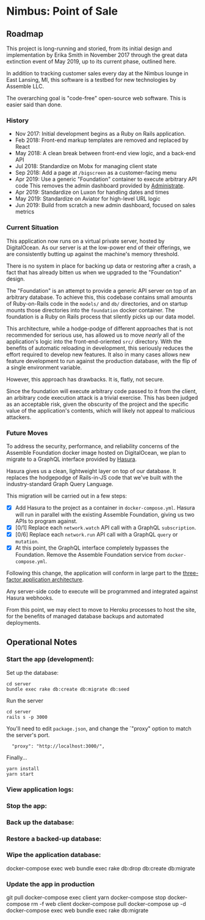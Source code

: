 # Nimbus: Point of Sale

## Roadmap

This project is long-running and storied,
from its initial design and implementation by Erika Smith in November 2017
through the great data extinction event of May 2019,
up to its current phase, outlined here.

In addition to tracking customer sales
every day at the Nimbus lounge in East Lansing, MI,
this software is a testbed for new technologies by Assemble LLC.

The overarching goal is "code-free" open-source web software.
This is easier said than done.

### History

* Nov 2017: Initial development begins as a Ruby on Rails application.
* Feb 2018: Front-end markup templates are removed and replaced by React
* May 2018: A clean break between front-end view logic, and a back-end API
* Jul 2018: Standardize on Mobx for managing client state
* Sep 2018: Add a page at `/bigscreen` as a customer-facing menu
* Apr 2019: Use a generic "Foundation" container to execute arbitrary API code
            This removes the admin dashboard provided by [Administrate].
* Apr 2019: Standardize on Luxon for handling dates and times
* May 2019: Standardize on Aviator for high-level URL logic
* Jun 2019: Build from scratch a new admin dashboard, focused on sales metrics

[Administrate]: https://administrate-prototype.herokuapp.com

### Current Situation

This application now runs on a virtual private server, hosted by DigitalOcean.
As our server is at the low-power end of their offerings,
we are consistently butting up against the machine's memory threshold.

There is no system in place for backing up data or restoring after a crash,
a fact that has already bitten us when we upgraded to the "Foundation" design.

The "Foundation" is an attempt to provide a generic API server
on top of an arbitrary database.
To achieve this, this codebase contains small amounts of Ruby-on-Rails code
in the `models/` and `db/` directories,
and on startup mounts those directories into the `foundation` docker container.
The foundation is a Ruby on Rails process that silently picks up our data model.

This architecture, while a hodge-podge of different approaches
that is not recommended for serious use,
has allowed us to move *nearly* all of the application's logic
into the front-end-oriented `src/` directory.
With the benefits of automatic reloading in development,
this seriously reduces the effort required to develop new features.
It also in many cases allows new feature development
to run against the production database,
with the flip of a single environment variable.

However, this approach has drawbacks.
It is, flatly, not secure.

Since the foundation will execute arbitrary code passed to it from the client,
an arbitrary code execution attack is a trivial exercise.
This has been judged as an acceptable risk, given the obscurity of the project
and the specific value of the application's contents,
which will likely not appeal to malicious attackers.

### Future Moves

To address the security, performance, and reliability concerns
of the Assemble Foundation docker image hosted on DigitalOcean,
we plan to migrate to a GraphQL interface provided by [Hasura].

Hasura gives us a clean, lightweight layer on top of our database.
It replaces the hodgepodge of Rails-in-JS code that we've built
with the industry-standard Graph Query Language.

This migration will be carried out in a few steps:

* [x] Add Hasura to the project as a container in `docker-compose.yml`.
      Hasura will run in parallel with the existing Assemble Foundation,
      giving us two APIs to program against.
* [x] [0/1] Replace each `network.watch` API call with a GraphQL `subscription`.
* [x] [0/6] Replace each `network.run` API call
            with a GraphQL `query` or `mutation`.
* [x] At this point, the GraphQL interface completely bypasses the Foundation.
      Remove the Assemble Foundation service from `docker-compose.yml`.

Following this change, the application will conform in large part to the
[three-factor application architecture].

Any server-side code to execute will be programmed and integrated
against Hasura webhooks.

From this point, we may elect to move to Heroku processes to host the site,
for the benefits of managed database backups and automated deployments.

[Hasura]: https://hasura.io/
[three-factor application architecture]: https://3factor.app

## Operational Notes

### Start the app (development):

Set up the database:

```shell
cd server
bundle exec rake db:create db:migrate db:seed
```

Run the server
```shell
cd server
rails s -p 3000
```

You'll need to edit `package.json`,
and change the `"proxy" option to match the server's port.

```
  "proxy": "http://localhost:3000/",
```

Finally...

```shell
yarn install
yarn start
```

### View application logs:
### Stop the app:
### Back up the database:
### Restore a backed-up database:

### Wipe the application database:

docker-compose exec web bundle exec rake db:drop db:create db:migrate

### Update the app in production

git pull
docker-compose exec client yarn
docker-compose stop
docker-compose rm -f web client
docker-compose pull
docker-compose up -d
docker-compose exec web bundle exec rake db:migrate
